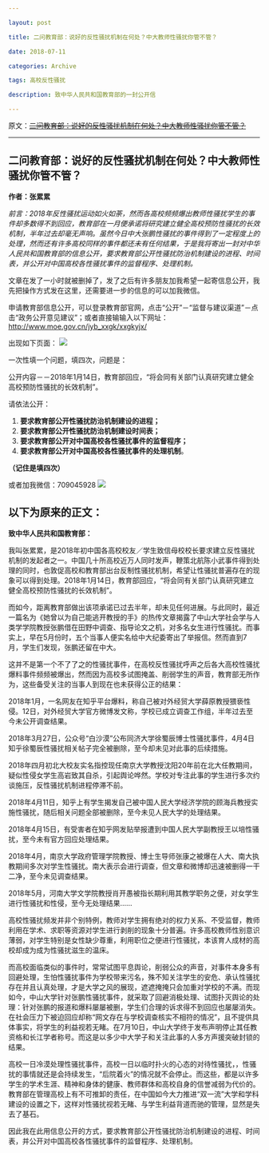 ```yaml
---

layout: post

title: 二问教育部：说好的反性骚扰机制在何处？中大教师性骚扰你管不管？

date: 2018-07-11

categories: Archive

tags: 高校反性骚扰

description: 致中华人民共和国教育部的一封公开信

---
```


原文：~~[二问教育部：说好的反性骚扰机制在何处？中大教师性骚扰你管不管？](https://mp.weixin.qq.com/s/s1NowhkCHgcRHLUa7BzTUg)~~

---

## 二问教育部：说好的反性骚扰机制在何处？中大教师性骚扰你管不管？

**作者：张累累**

*前言：2018年反性骚扰运动如火如荼，然而各高校频频爆出教师性骚扰学生的事件却多数得不到回应，教育部在一月便承诺将研究建立健全高校预防性骚扰的长效机制，半年过去却毫无声响。虽然今日中大张鹏性骚扰的事件得到了一定程度上的处理，然而还有许多高校同样的事件都还未有任何结果，于是我将寄出一封对中华人民共和国教育部的信息公开，要求教育部公开性骚扰防治机制建设的进程、时间表，并公开对中国高校各性骚扰事件的监督程序、处理机制。* 

文章在发了一小时就被删掉了，发了之后有许多朋友加我希望一起寄信息公开，我先把操作方式发在这里，还需要进一步的信息的可以加我微信。

申请教育部信息公开，可以登录教育部官网，点击“公开”－“监督与建议渠道”－点击“政务公开意见建议”；或者直接输输入以下网址：<http://www.moe.gov.cn/jyb_xxgk/xxgkyjx/>

出现如下页面：
![](https://i.loli.net/2018/07/11/5b45a2ef2f433.png)

一次性填一个问题，填四次，问题是：

公开内容－－2018年1月14日，教育部回应，“将会同有关部门认真研究建立健全高校预防性骚扰的长效机制”。

请依法公开：

1. **要求教育部公开性骚扰防治机制建设的进程；**
2. **要求教育部公开性骚扰防治机制建设时间表；**
3. **要求教育部公开对中国高校各性骚扰事件的监督程序；**
4. **要求教育部公开对中国高校各性骚扰事件的处理机制**。

**（记住是填四次）**

或者加我微信：709045928
![](https://i.loli.net/2018/07/11/5b45a2f09bbae.png)

## 以下为原来的正文：

**致中华人民共和国教育部：**

我叫张累累，是2018年初中国各高校校友／学生致信母校校长要求建立反性骚扰机制的发起者之一。中国几十所高校近万人同时发声，鞭策北航陈小武事件得到处理的同时，也敦促高校和教育部出台反制性骚扰机制，希望让性骚扰普遍存在的现象可以得到处理。2018年1月14日，教育部回应，“将会同有关部门认真研究建立健全高校预防性骚扰的长效机制”。

而如今，距离教育部做出该项承诺已过去半年，却未见任何进展。与此同时，最近一篇名为《她曾以为自己能逃开教授的手》的热传文章揭露了中山大学社会学与人类学学院教授张鹏借在田野中调查、指导论文之机，对多名女生进行性骚扰。而事实上，早在5月份时，五个当事人便实名给中大纪委寄出了举报信。然而直到7月，学生们发现，张鹏还留在中大。

这并不是第一个不了了之的性骚扰事件，在高校反性骚扰呼声之后各大高校性骚扰爆料事件频频被爆出，然而因为高校多试图掩盖、削弱学生的声音，教育部无所作为，这些备受关注的当事人到现在也未获得公正的结果：

2018年1月，一名网友在知乎平台爆料，称自己被对外经贸大学薛原教授猥亵性侵。12日，对外经贸大学官方微博发文称，学校已成立调查工作组，半年过去至今未公开调查结果。

2018年3月27日，公众号“白沙漠”公布同济大学徐蜀辰博士性骚扰事件，4月4日知乎徐蜀辰性骚扰相关帖子完全被删除，至今却未见对此事的后续措施。

2018年四月初北大校友实名指控现任南京大学教授沈阳20年前在北大任教期间，疑似性侵女学生高岩致其自杀，引起舆论哗然。学校对专注此事的学生进行多次约谈施压，反性骚扰机制进程停滞不前。

2018年4月11日，知乎上有学生揭发自己被中国人民大学经济学院的顾海兵教授实施性骚扰，随后相关问题全部被删除，至今未见人民大学的处理结果。

2018年4月15日，有受害者在知乎网发贴举报遭到中国人民大学副教授王以培性骚扰，至今未有官方回应处理结果。

2018年4月，南京大学政府管理学院教授、博士生导师张康之被爆在人大、南大执教期间多次对学生性骚扰。南大表示会进行调查，但文章和微博却迅速被删得一干二净，至今未见调查结果。

2018年5月，河南大学文学院教授肖开愚被指长期利用其教学职务之便，对女学生进行性骚扰和性侵，至今无处理结果……

高校性骚扰频发并非个别特例，教师对学生拥有绝对的权力关系、不受监督，教师利用在学术、求职等资源对学生进行剥削的现象十分普遍。许多高校教师性别意识薄弱，对学生特别是女性缺少尊重，利用职位之便进行性骚扰，本该育人成材的高校却成为成为性骚扰滋生的温床。

而高校面临类似的事件时，常常试图平息舆论，削弱公众的声音，对事件本身多有回避处理，生怕性骚扰事件为学校带来污名，殊不知关注学生的安危、承认性骚扰存在并且认真处理，才是大学之风的展现，遮遮掩掩只会加重对学校的不满。而现如今，中山大学针对张鹏性骚扰事件，就采取了回避消极处理、试图扑灭舆论的处理：针对张鹏的报道和爆料屡屡被删，学生们合理的诉求得不到回应也屡屡消失。在社会压力下被迫回应却称“网文存在与学校调查核实不相符的情况”，且不提供具体事实，将学生的利益视若无睹。在7月10日，中山大学终于发布声明停止其任教资格和长江学者称号。而这是以多少中大学子和关注此事的人多方声援突破封锁的结果。

高校一日冷漠处理性骚扰事件，高校一日以临时扑火的心态的对待性骚扰，，性骚扰的事情就还是会持续发生，“后院着火”的情况就不会停止。而这些，都是以许多学生的学术生涯、精神和身体的健康、教师群体和高校自身的信誉减弱为代价的。教育部在管理高校上有不可推卸的责任，在中国如今大力推进“双一流”大学和学科建设的设置之下，这样对性骚扰视若无睹、与学生利益背道而驰的管理，显然是失去了基石。

因此我在此用信息公开的方式，要求教育部公开性骚扰防治机制建设的进程、时间表，并公开对中国高校各性骚扰事件的监督程序、处理机制。

